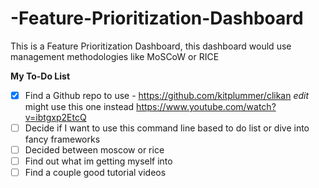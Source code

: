 # -Feature-Prioritization-Dashboard
This is a Feature Prioritization Dashboard, this dashboard would use management methodologies like MoSCoW or RICE

**My To-Do List**

- [x] Find a Github repo to use - https://github.com/kitplummer/clikan *edit* might use this one instead https://www.youtube.com/watch?v=ibtgxp2EtcQ
- [ ] Decide if I want to use this command line based to do list or dive into fancy frameworks
- [ ] Decided between moscow or rice
- [ ] Find out what im getting myself into
- [ ] Find a couple good tutorial videos

